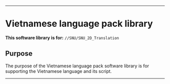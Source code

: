 
***

# Vietnamese language pack library

**This software library is for:** `//SNU/SNU_2D_Translation`

## Purpose

The purpose of the Vietnamese language pack software library is for supporting the Vietnamese language and its script.

***
